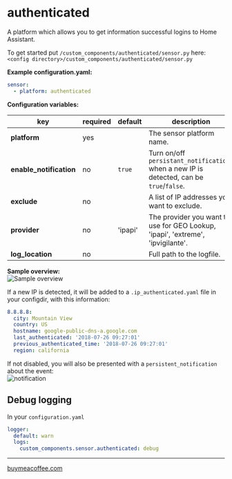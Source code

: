 # authenticated

A platform which allows you to get information successful logins to Home Assistant.

To get started put `/custom_components/authenticated/sensor.py` here:  
`<config directory>/custom_components/authenticated/sensor.py`  

**Example configuration.yaml:**

```yaml
sensor:
  - platform: authenticated
```

**Configuration variables:**

| key | required | default | description
| --- | --- | --- | ---
| **platform** | yes | | The sensor platform name.
| **enable_notification** | no | `true` | Turn on/off `persistant_notifications` when a new IP is detected, can be `true`/`false`.
| **exclude** | no | | A list of IP addresses you want to exclude.
| **provider** | no | 'ipapi' | The provider you want to use for GEO Lookup, 'ipapi', 'extreme', 'ipvigilante'.
| **log_location** | no | | Full path to the logfile.

**Sample overview:**\
![Sample overview](/img/overview.png)

If a new IP is detected, it will be added to a `.ip_authenticated.yaml` file in your configdir, with this information:

```yaml
8.8.8.8:
  city: Mountain View
  country: US
  hostname: google-public-dns-a.google.com
  last_authenticated: '2018-07-26 09:27:01'
  previous_authenticated_time: '2018-07-26 09:27:01'
  region: california
```

If not disabled, you will also be presented with a `persistent_notification` about the event:\
![notification](/img/persistant_notification.png)

## Debug logging

In your `configuration.yaml`

```yaml
logger:
  default: warn
  logs:
    custom_components.sensor.authenticated: debug
```

***

[buymeacoffee.com](https://www.buymeacoffee.com/ludeeus)
